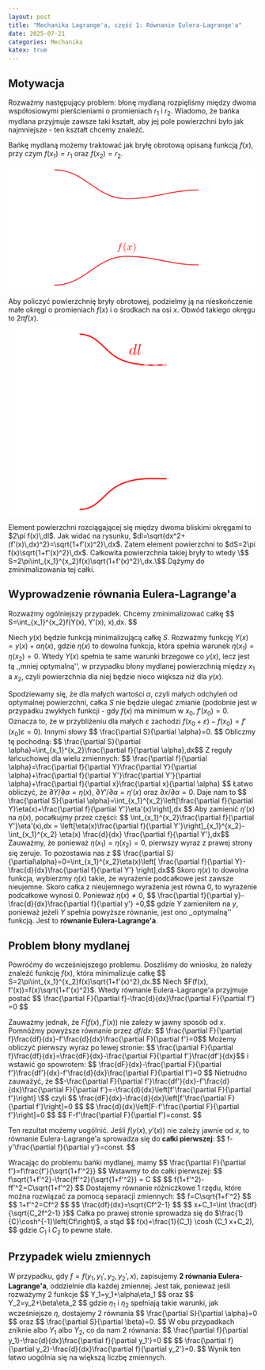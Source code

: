 ```yaml
---
layout: post
title: "Mechanika Lagrange'a, część 1: Równanie Eulera-Lagrange'a"
date: 2025-07-21
categories: Mechanika
katex: true
---
```


## Motywacja
Rozważmy następujący problem: błonę mydlaną rozpięliśmy między dwoma współosiowymi pierścieniami o promieniach $r_1$ i $r_2$. Wiadomo, że bańka mydlana przyjmuje zawsze taki kształt, aby jej pole powierzchni było jak najmniejsze - ten kształt chcemy znaleźć.

Bańkę mydlaną możemy traktować jak bryłę obrotową opisaną funkcją $f(x)$, przy czym $f(x_1)=r_1$ oraz $f(x_2)=r_2$.
<p align="center">
<img src="/assets/images/2025-07-21/blona_mydlana.svg" width="600"/>
</p>

Aby policzyć powierzchnię bryły obrotowej, podzielmy ją na nieskończenie małe okręgi o promieniach $f(x)$ i o środkach na osi $x$. Obwód takiego okręgu to $2\pi f(x)$. 
<p align="center">
<img src="/assets/images/2025-07-21/bryla_obrotowa.svg" width="500"/>
</p>
Element powierzchni rozciągającej się między dwoma bliskimi okręgami to $2\pi f(x)\,dl$. Jak widać na rysunku, $dl=\sqrt{dx^2+(f'(x)\,dx)^2}=\sqrt{1+f'(x)^2}\,dx$. Zatem element powierzchni to $dS=2\pi f(x)\sqrt{1+f'(x)^2}\,dx$. Całkowita powierzchnia takiej bryły to wtedy
\$$ S=2\pi\int_{x_1}^{x_2}f(x)\sqrt{1+f'(x)^2}\,dx.\$$
Dążymy do zminimalizowania tej całki.

## Wyprowadzenie równania Eulera-Lagrange'a
Rozważmy ogólniejszy przypadek. Chcemy zminimalizować całkę
\$$ S=\int_{x_1}^{x_2}f(Y(x), Y'(x), x)\,dx. \$$

Niech $y(x)$ będzie funkcją minimalizującą całkę $S$. Rozważmy funkcję $Y(x)=y(x)+\alpha \eta(x)$, gdzie $\eta(x)$ to dowolna funkcja, która spełnia warunek $\eta(x_1)=\eta(x_2)=0$. Wtedy $Y(x)$ spełnia te same warunki brzegowe co $y(x)$, lecz jest tą ,,mniej optymalną'', w przypadku błony mydlanej powierzchnią między $x_1$ a $x_2$, czyli powierzchnia dla niej będzie nieco większa niż dla $y(x)$. 

Spodziewamy się, że dla małych wartości $\alpha$, czyli małych odchyleń od optymalnej powierzchni, całka $S$ nie będzie ulegać zmianie (podobnie jest w przypadku zwykłych funkcji - gdy $f(x)$ ma minimum w $x_0$, $f'(x_0)=0$. Oznacza to, że w przybliżeniu dla małych $\varepsilon$ zachodzi $f(x_0+\varepsilon)-f(x_0)=f'(x_0)\varepsilon=0$). Innymi słowy
\$$ \frac{\partial S}{\partial \alpha}=0. \$$
Obliczmy tę pochodną:
\$$ \frac{\partial S}{\partial \alpha}=\int_{x_1}^{x_2}\frac{\partial f}{\partial \alpha}\,dx\$$
Z reguły łańcuchowej dla wielu zmiennych:
\$$ \frac{\partial f}{\partial \alpha}=\frac{\partial f}{\partial Y}\frac{\partial Y}{\partial \alpha}+\frac{\partial f}{\partial Y'}\frac{\partial Y'}{\partial \alpha}+\frac{\partial f}{\partial x}\frac{\partial x}{\partial \alpha}   \$$
Łatwo obliczyć, że $\partial Y/\partial \alpha=\eta(x)$, $\partial Y'/\partial \alpha=\eta'(x)$ oraz $\partial x/\partial\alpha=0$. Daje nam to
\$$ \frac{\partial S}{\partial \alpha}=\int_{x_1}^{x_2}\left[\frac{\partial f}{\partial Y}\eta(x)+\frac{\partial f}{\partial Y'}\eta'(x)\right]\,dx \$$
Aby zamienić $\eta'(x)$ na $\eta(x)$, pocałkujmy przez części:
\$$ \int_{x_1}^{x_2}\frac{\partial f}{\partial Y'}\eta'(x)\,dx = \left[\eta(x)\frac{\partial f}{\partial Y'}\right]\_{x_1}^{x_2}- \int\_{x_1}^{x_2} \eta(x) \frac{d}{dx} \frac{\partial f}{\partial Y'}\,dx\$$
Zauważmy, że ponieważ $\eta(x_1)=\eta(x_2)=0$, pierwszy wyraz z prawej strony się zeruje. To pozostawia nas z 
\$$ \frac{\partial S}{\partial\alpha}=0=\int_{x_1}^{x_2}\eta(x)\left[ \frac{\partial f}{\partial Y}-\frac{d}{dx}\frac{\partial f}{\partial Y'} \right]\,dx\$$
Skoro $\eta(x)$ to dowolna funkcja, wybierzmy $\eta(x)$ takie, że wyrażenie podcałkowe jest zawsze nieujemne. Skoro całka z nieujemnego wyrażenia jest równa $0$, to wyrażenie podcałkowe wynosi 0. Ponieważ $\eta(x)\neq 0$, 
\$$ \frac{\partial f}{\partial y}-\frac{d}{dx}\frac{\partial f}{\partial y'} =0,\$$
gdzie $Y$ zamieniłem na $y$, ponieważ jeżeli $Y$ spełnia powyższe równanie, jest ono ,,optymalną'' funkcją. Jest to __równanie Eulera-Lagrange'a__.

## Problem błony mydlanej
Powróćmy do wcześniejszego problemu. Doszliśmy do wniosku, że należy znaleźć funkcję $f(x)$, która minimalizuje całkę
\$$ S=2\pi\int_{x_1}^{x_2}f(x)\sqrt{1+f'(x)^2}\,dx.\$$
Niech $F(f(x), f'(x))=f(x)\sqrt{1+f'(x)^2}$. Wtedy równanie Eulera-Lagrange'a przyjmuje postać
\$$ \frac{\partial F}{\partial f}-\frac{d}{dx}\frac{\partial F}{\partial f'} =0 \$$

Zauważmy jednak, że $F(f(x), f'(x))$ nie zależy w jawny sposób od $x$. Pomnóżmy powyższe równanie przez $df/dx$:
\$$ \frac{\partial F}{\partial f}\frac{df}{dx}-f'\frac{d}{dx}\frac{\partial F}{\partial f'}=0\$$
Możemy obliczyć pierwszy wyraz po lewej stronie:
\$$ \frac{\partial F}{\partial f}\frac{df}{dx}=\frac{dF}{dx}-\frac{\partial F}{\partial f'}\frac{df'}{dx}\$$
i wstawić go spowrotem:
\$$ \frac{dF}{dx}-\frac{\partial F}{\partial f'}\frac{df'}{dx}-f'\frac{d}{dx}\frac{\partial F}{\partial f'}=0 \$$
Nietrudno zauważyć, że
\$$-\frac{\partial F}{\partial f'}\frac{df'}{dx}-f'\frac{d}{dx}\frac{\partial F}{\partial f'}=-\frac{d}{dx}\left[f'\frac{\partial F}{\partial f'}\right] \$$
czyli
\$$  \frac{dF}{dx}-\frac{d}{dx}\left[f'\frac{\partial F}{\partial f'}\right]=0 \$$
\$$ \frac{d}{dx}\left[F-f'\frac{\partial F}{\partial f'}\right]=0 \$$
\$$ F-f'\frac{\partial F}{\partial f'}=const. \$$

Ten rezultat możemy uogólnić. Jeśli $f(y(x), y'(x))$ nie zależy jawnie od $x$, to równanie Eulera-Lagrange'a sprowadza się do __całki pierwszej__:
\$$ f-y'\frac{\partial f}{\partial y'}=const. \$$

Wracając do problemu bańki mydlanej, mamy
\$$ \frac{\partial F}{\partial f'}=f\frac{f'}{\sqrt{1+f'^2}} \$$
Wstawmy to do całki pierwszej:
\$$ f\sqrt{1+f'^2}-\frac{ff'^2}{\sqrt{1+f'^2}} = C \$$
\$$ f(1+f'^2)-ff'^2=C\sqrt{1+f'^2} \$$
Dostajemy równanie różniczkowe 1 rzędu, które można rozwiązać za pomocą separacji zmiennych:
\$$ f=C\sqrt{1+f'^2} \$$
\$$ 1+f'^2=Cf^2 \$$
\$$ \frac{df}{dx}=\sqrt{Cf^2-1} \$$
\$$ x+C_1=\int \frac{df}{\sqrt{C_2f^2-1} }\$$
Całka po prawej stronie sprowadza się do $\frac{1}{C}\cosh^{-1}\left(Cf\right)$, a stąd
\$$ f(x)=\frac{1}{C_1} \cosh (C_1 x+C_2), \$$
gdzie $C_1$ i $C_2$ to pewne stałe.

## Przypadek wielu zmiennych
W przypadku, gdy $f=f(y_1, y_1', y_2, y_2', x)$, zapisujemy __2 równania Eulera-Lagrange'a__, oddzielnie dla każdej zmiennej.
Jest tak, ponieważ jeśli rozważymy 2 funkcje 
\$$ Y_1=y_1+\alpha\eta_1 \$$
oraz
\$$ Y_2=y_2+\beta\eta_2 \$$
gdzie $\eta_1$ i $\eta_2$ spełniają takie warunki, jak wcześniejsze $\eta$, dostajemy 2 równania
\$$ \frac{\partial S}{\partial \alpha}=0 \$$
oraz 
\$$ \frac{\partial S}{\partial \beta}=0. \$$
W obu przypadkach zniknie albo $Y_1$ albo $Y_2$, co da nam 2 równania:
\$$ \frac{\partial f}{\partial y_1}-\frac{d}{dx}\frac{\partial f}{\partial y_1'}=0 \$$
\$$ \frac{\partial f}{\partial y_2}-\frac{d}{dx}\frac{\partial f}{\partial y_2'}=0. \$$
Wynik ten łatwo uogólnia się na większą liczbę zmiennych.

